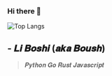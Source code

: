 ### Hi there 👋
![Top Langs](https://github-readme-stats.vercel.app/api/top-langs/?username=liboshi&hide=html)
## - 𝑳𝒊 𝑩𝒐𝒔𝒉𝒊 (𝒂𝒌𝒂 𝑩𝒐𝒖𝒔𝒉)

> 𝑷𝒚𝒕𝒉𝒐𝒏 𝑮𝒐 𝑹𝒖𝒔𝒕 𝑱𝒂𝒗𝒂𝒔𝒄𝒓𝒊𝒑𝒕
